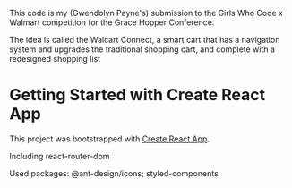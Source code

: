This code is my (Gwendolyn Payne's) submission to the Girls Who Code x Walmart competition for the Grace Hopper Conference.

The idea is called the Walcart Connect, a smart cart that has a navigation system and upgrades the traditional shopping cart, and
complete with a redesigned shopping list

# Getting Started with Create React App

This project was bootstrapped with [Create React App](https://github.com/facebook/create-react-app).

Including react-router-dom

Used packages: @ant-design/icons; styled-components

